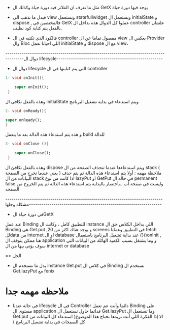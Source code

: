 - مثل ما نعرف ان الفلاتر فيه دورة حياة وكذلك ال GetX يوجد فيها دورة حياة

- فبدل ما نذهب الى view ونستعمل statefullwidget ونستعمل ال initialState و dispose , فالمختصين في GetX عملوا كل الدوال هذه بداخل ال controller علشان بالفعل يتم كتابة كود نظيف.

-  فالكود الذي تكتبه في ال controller مفصول تماما عن ال view بعكس ال Provider وال Bloc اللي احيانا تعمل initialState و dispose مع ال view،
 
---------------------------------------------------------------------------------------دوال ال lifecycle----------------------------------------------------

+ دوال ال lifecycle التي يتم كتابتها في ال controller 
 
```dart
1- void onInit(){

    super.onInit();
 } 
 ```
وهذه بالفعل تكافى ال initialState ويتم استدعاء في بداية تشغيل البرنامج

```dart
2- void onReady(){ 

super.onReady();
}
```
و هذه يتم استدعاء هذه الدالة بعد ما ينعمل build للدالة


```dart
3- void onClose (){

    super.onClose();
 } 
 ```
وهذه بالفعل تكافئ ال dispose ويتم استدعاءها عندما تنحذف الصفحة من ال stack ( يعني عندما نخرج من الصفحة )
ملاحظة مهمه : أولا يتم استدعاء هذه الدالة ثم يتم حذف البيانات من ال stack اذا كانت من نوع lazyPut او GetPut في حالة ال permanent false وليست في صفحة أب...بأختصار بالبداية يتم استدعاء هذه الدالة ثم يتم الخروج من الصفحه 

-----------------------------------------------------------------------------مشكلة وحلها-----------------------------------------------------------------

+ في دورة حياة الGetX

عند عمل Binding للتطبيق كامل ، وكانت ال instance اللي بداخل الكلاس حق ال Binding هي Get.put ,و يوجد هناك اكثر من 20 screens في التطبيق وعملنا fetch للdata من internet او ال database عند بداية تشغيل البرنامج 
باستعمال {}()onInit , هنا ممكن يتوقف ال application و وما يشتغل بسبب الكمية الهائلة من البيانات التي سوف يؤتى بيها من ال internet or database  

=> الحل

- بدل ما نستخدم ال instance Get.put في كلاس ال Binding نستخدم ال Get.lazyPut مع fenix



# ملاحظه مهمه جدا 

- في حالة عندنا lifecycle في ال Controller دائما وأنت عم تعمل Binding على مستوى ال application فدائما حاول تستعمل ال Get.lazyPut وما تستعمل ال Get.put الا إذا الفكرة اللي أنت تريدها تحتاج هذا الموضوع( استدعاء كل البيانات من كل الصفحات في بداية تشغيل البرنامج )

